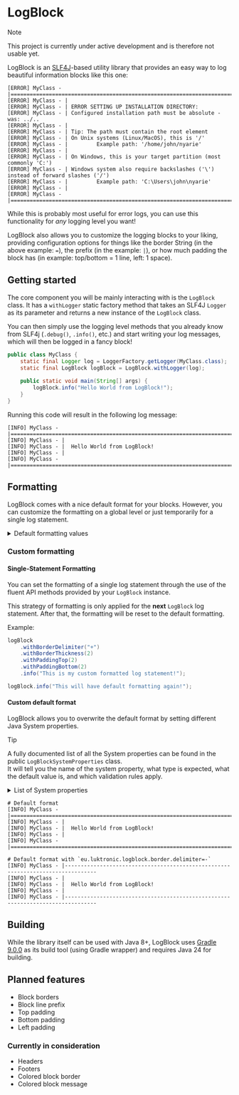 # LogBlock

> [!NOTE]
> This project is currently under active development and is therefore not usable yet.

LogBlock is an [SLF4J](https://github.com/qos-ch/slf4j)-based utility library that provides an easy way to log 
beautiful information blocks like this one:

```text
[ERROR] MyClass - |=======================================================================================
[ERROR] MyClass - |
[ERROR] MyClass - |	ERROR SETTING UP INSTALLATION DIRECTORY:
[ERROR] MyClass - |	Configured installation path must be absolute - was: ../..
[ERROR] MyClass - |
[ERROR] MyClass - |	Tip: The path must contain the root element
[ERROR] MyClass - |	On Unix systems (Linux/MacOS), this is '/'
[ERROR] MyClass - |	        Example path: '/home/john/nyarie'
[ERROR] MyClass - |
[ERROR] MyClass - |	On Windows, this is your target partition (most commonly 'C:')
[ERROR] MyClass - |	Windows system also require backslashes ('\') instead of forward slashes ('/')
[ERROR] MyClass - |	        Example path: 'C:\Users\john\nyarie'
[ERROR] MyClass - |
[ERROR] MyClass - |=======================================================================================
```

While this is probably most useful for error logs, you can use this functionality for *any* logging level you want!

LogBlock also allows you to customize the logging blocks to your liking, providing configuration options for things like the border String
(in the above example: `=`), the prefix (in the example: `|`), or how much padding the block has (in example: top/bottom = 1 line, left: 1 space).

## Getting started

The core component you will be mainly interacting with is the `LogBlock` class.
It has a `withLogger` static factory method that takes 
an SLF4J `Logger` as its parameter and returns a new instance of the `LogBlock` class. 

You can then simply use the logging level methods that you already know from SLF4j
(`.debug()`, `.info()`, etc.) and start writing your log messages, which will then be 
logged in a fancy block!

```java
public class MyClass {
    static final Logger log = LoggerFactory.getLogger(MyClass.class);
    static final LogBlock logBlock = LogBlock.withLogger(log);
    
    public static void main(String[] args) {
        logBlock.info("Hello World from LogBlock!");
    }
}
```

Running this code will result in the following log message:

```text
[INFO] MyClass - |================================================================================
[INFO] MyClass - |
[INFO] MyClass - |  Hello World from LogBlock!
[INFO] MyClass - |
[INFO] MyClass - |================================================================================
```

## Formatting

LogBlock comes with a nice default format for your blocks.
However, you can customize the formatting on a global level or just temporarily for a single log statement.

<details>
<summary>Default formatting values</summary>

- Border delimiter: `=`
- Border length: `80`
- Border thickness: `1`
- Line prefix: `|`
- Padding left: `2`
- Padding top: `1`
- Padding bottom: `1`

</details>

### Custom formatting

#### Single-Statement Formatting

You can set the formatting of a single log statement through the use of 
the fluent API methods provided by your `LogBlock` instance.

This strategy of formatting is only applied for the **next** `LogBlock` log statement.
After that, the formatting will be reset to the default formatting.

Example:
```java
logBlock
    .withBorderDelimiter("+")
    .withBorderThickness(2)
    .withPaddingTop(2)
    .withPaddingBottom(2)
    .info("This is my custom formatted log statement!");

logBlock.info("This will have default formatting again!");
```
#### Custom default format

LogBlock allows you to overwrite the default format by setting 
different Java System properties.

> [!TIP]
> A fully documented list of all the System properties can be 
> found in the public `LogBlockSystemProperties` class.   
> It will tell you the name of the system property, what type is expected, 
> what the default value is, and which validation rules apply.
> <details>
> <summary>List of System properties</summary>
>
> - `eu.luktronic.logblock.border.delimiter`
> - `eu.luktronic.logblock.border.length`
> - `eu.luktronic.logblock.border.thickness`
> - `eu.luktronic.logblock.line-prefix`
> - `eu.luktronic.logblock.padding.left`
> - `eu.luktronic.logblock.padding.top`
> - `eu.luktronic.logblock.padding.bottom`
> </details>

```text
# Default format
[INFO] MyClass - |================================================================================
[INFO] MyClass - |
[INFO] MyClass - |  Hello World from LogBlock!
[INFO] MyClass - |
[INFO] MyClass - |================================================================================

# Default format with `eu.luktronic.logblock.border.delimiter=-`
[INFO] MyClass - |--------------------------------------------------------------------------------
[INFO] MyClass - |
[INFO] MyClass - |  Hello World from LogBlock!
[INFO] MyClass - |
[INFO] MyClass - |--------------------------------------------------------------------------------
```

## Building

While the library itself can be used with Java 8+, LogBlock uses [Gradle 9.0.0](https://gradle.org/releases/#9.0.0) 
as its build tool (using Gradle wrapper) and requires Java 24 for building.

## Planned features

- Block borders
- Block line prefix
- Top padding
- Bottom padding
- Left padding

### Currently in consideration

- Headers
- Footers
- Colored block border
- Colored block message
